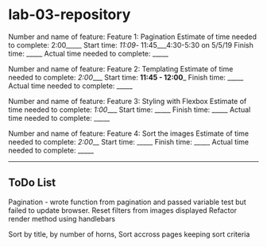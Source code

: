 # lab-03-repository
Number and name of feature: Feature 1: Pagination
Estimate of time needed to complete: 2:00_____
Start time: _11:09_- 11:45___4:30-5:30 on 5/5/19
Finish time: _____
Actual time needed to complete: _____

Number and name of feature: Feature 2: Templating
Estimate of time needed to complete: _2:00____
Start time: __11:45 - 12:00___
Finish time: _____
Actual time needed to complete: _____

Number and name of feature: Feature 3: Styling with Flexbox
Estimate of time needed to complete: _1:00____
Start time: _____
Finish time: _____
Actual time needed to complete: _____

Number and name of feature: Feature 4: Sort the images
Estimate of time needed to complete: _2:00___
Start time: _____
Finish time: _____
Actual time needed to complete: _____

---------------------------------------
ToDo List
-----------------------------------------
Pagination - wrote function from pagination and passed variable test but failed to update browser.
Reset filters from images displayed
Refactor render method using handlebars

Sort by title, by number of horns,  Sort accross pages keeping sort criteria

